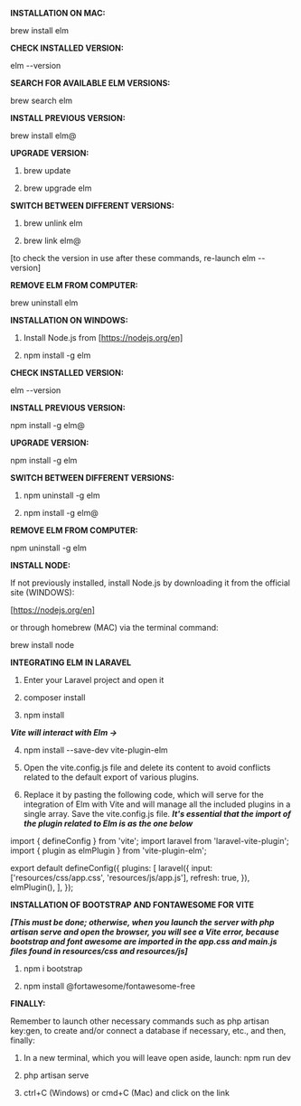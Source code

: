 **INSTALLATION ON MAC:**

brew install elm

**CHECK INSTALLED VERSION:**

elm --version

**SEARCH FOR AVAILABLE ELM VERSIONS:**

brew search elm

**INSTALL PREVIOUS VERSION:**

brew install elm@<version>

**UPGRADE VERSION:**

1. brew update

2. brew upgrade elm

**SWITCH BETWEEN DIFFERENT VERSIONS:**

1. brew unlink elm

2. brew link elm@<version>

[to check the version in use after these commands, re-launch elm --version]

**REMOVE ELM FROM COMPUTER:**

brew uninstall elm



**INSTALLATION ON WINDOWS:**

1. Install Node.js from [https://nodejs.org/en]

2. npm install -g elm

**CHECK INSTALLED VERSION:**

elm --version

**INSTALL PREVIOUS VERSION:**

npm install -g elm@<version>

**UPGRADE VERSION:**

npm install -g elm

**SWITCH BETWEEN DIFFERENT VERSIONS:**

1. npm uninstall -g elm

2. npm install -g elm@<version>

**REMOVE ELM FROM COMPUTER:**

npm uninstall -g elm



**INSTALL NODE:**

If not previously installed, install Node.js by downloading it from the official site (WINDOWS):

[https://nodejs.org/en]

or through homebrew (MAC) via the terminal command:

brew install node



**INTEGRATING ELM IN LARAVEL**

1. Enter your Laravel project and open it

2. composer install

3. npm install

***Vite will interact with Elm ->***

4. npm install --save-dev vite-plugin-elm

5. Open the vite.config.js file and delete its content to avoid conflicts related to the default export of various plugins.

6. Replace it by pasting the following code, which will serve for the integration of Elm with Vite and will manage all the included plugins in a single array.
Save the vite.config.js file.
***It's essential that the import of the plugin related to Elm is as the one below***



import { defineConfig } from 'vite';
import laravel from 'laravel-vite-plugin';
import { plugin as elmPlugin } from 'vite-plugin-elm';

export default defineConfig({
    plugins: [
        laravel({
            input: ['resources/css/app.css', 'resources/js/app.js'],
            refresh: true,
        }),
        elmPlugin(),
    ],
});



**INSTALLATION OF BOOTSTRAP AND FONTAWESOME FOR VITE**

***[This must be done; otherwise, when you launch the server with php artisan serve and open the browser, you will see a Vite error, because bootstrap and font awesome are imported in the app.css and main.js files found in resources/css and resources/js]***

1. npm i bootstrap

2. npm install @fortawesome/fontawesome-free


**FINALLY:**

Remember to launch other necessary commands such as php artisan key:gen, to create and/or connect a database if necessary, etc., and then, finally:

1. In a new terminal, which you will leave open aside, launch:     npm run dev

2. php artisan serve

3. ctrl+C (Windows) or cmd+C (Mac) and click on the link
